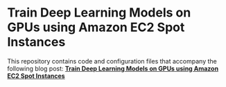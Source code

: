 # Train Deep Learning Models on GPUs using Amazon EC2 Spot Instances

This repository contains code and configuration files that accompany the following blog post: **[Train Deep Learning Models on GPUs using Amazon EC2 Spot Instances](https://aws.amazon.com/blogs/machine-learning/train-deep-learning-models-on-gpus-using-ec2-spot-instances/)**


